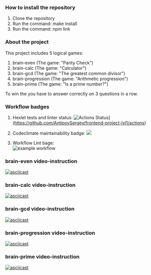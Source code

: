 ### How to install the repository
1. Clone the repository
2. Run the command: make install
3. Run the command: npm link

### About the project
This project includes 5 logical games:
1. brain-even (The game: "Parity Check")
2. brain-calc (The game: "Calculator")
3. brain-gcd (The game: "The greatest common divisor")
4. brain-progression (The game: "Arithmetic progression")
5. brain-prime (The game: "Is a prime number?")

To win the you have to answer correctly on 3 questions in a row.

### Workflow badges
1. Hexlet tests and linter status:
![Actions Status](https://github.com/AntipovSergey/frontend-project-lvl1/workflows/hexlet-check/badge.svg)](https://github.com/AntipovSergey/frontend-project-lvl1/actions)

2. Codeclimate maintainability badge:
<a href="https://codeclimate.com/github/codeclimate/codeclimate/maintainability"><img src="https://api.codeclimate.com/v1/badges/a99a88d28ad37a79dbf6/maintainability" /></a>

3. Workflow Lint bage:   
![example workflow](https://github.com/AntipovSergey/frontend-project-lvl1/actions/workflows/github-actions-lint.yml/badge.svg)

### brain-even video-instruction
[![asciicast](https://asciinema.org/a/cqZfI4B6Psl01XVVFutqLT9yY.svg)](https://asciinema.org/a/cqZfI4B6Psl01XVVFutqLT9yY)

### brain-calc video-instruction
[![asciicast](https://asciinema.org/a/HtCdjwLlb8c37nFzBtFCtzD36.svg)](https://asciinema.org/a/HtCdjwLlb8c37nFzBtFCtzD36)

### brain-gcd video-instruction
[![asciicast](https://asciinema.org/a/VKGnRM4vQ9r8NxvQ6G9URSx3D.svg)](https://asciinema.org/a/VKGnRM4vQ9r8NxvQ6G9URSx3D)

### brain-progression video-instruction
[![asciicast](https://asciinema.org/a/rx8o4GAnvoCvS1scT72fOZEuG.svg)](https://asciinema.org/a/rx8o4GAnvoCvS1scT72fOZEuG)

### brain-prime video-instruction
[![asciicast](https://asciinema.org/a/7ft07dJnVBPAMvYHW12RLEal5.svg)](https://asciinema.org/a/7ft07dJnVBPAMvYHW12RLEal5)